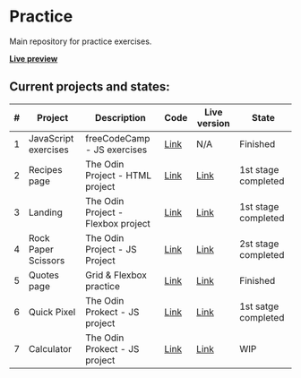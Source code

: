 # Practice

Main repository for practice exercises.

**[Live preview](https://herlnd.github.io/practice/)** 

## Current projects and states:

| **#** | **Project**          | **Description**                    | **Code**                                                                        | **Live version**                                                                 | **State**           |
|-------|----------------------|------------------------------------|---------------------------------------------------------------------------------|----------------------------------------------------------------------------------|---------------------|
| 1     | JavaScript exercises | freeCodeCamp - JS exercises        | [Link](https://github.com/herlnd/practice/tree/main/fcc-projects/js-exercises)  | N/A                                                                              | Finished            |
| 2     | Recipes page         | The Odin Project - HTML project    | [Link](https://github.com/herlnd/practice/tree/main/odin-projects/recipes)      | [Link](https://herlnd.github.io/practice/odin-projects/recipes/index.html)       | 1st stage completed |
| 3     | Landing              | The Odin Project - Flexbox project | [Link](https://github.com/herlnd/practice/tree/main/odin-projects/landing)      | [Link](https://herlnd.github.io/practice/odin-projects/landing/index.html)       | 1st stage completed |
| 4     | Rock Paper Scissors  | The Odin Project - JS Project      | [Link](https://github.com/herlnd/practice/tree/main/odin-projects/rps)          | [Link](https://herlnd.github.io/practice/odin-projects/rps/index.html)           | 2st stage completed |
| 5     | Quotes page          | Grid & Flexbox practice            | [Link](https://github.com/herlnd/practice/tree/main/other-projects/grid-test)   | [Link](https://herlnd.github.io/practice/other-projects/grid-test/index.html)    | Finished            |
| 6     | Quick Pixel          | The Odin Prokect - JS project      | [Link](https://github.com/herlnd/practice/tree/main/odin-projects/etch-a-sketch)| [Link](https://herlnd.github.io/practice/odin-projects/etch-a-sketch/index.html) | 1st satge completed |
| 7     | Calculator           | The Odin Prokect - JS project      | [Link](https://github.com/herlnd/practice/tree/main/odin-projects/calculator)   | [Link](https://herlnd.github.io/practice/odin-projects/calculator/index.html)    | WIP                 |

